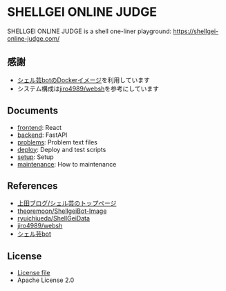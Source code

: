 # SHELLGEI ONLINE JUDGE
SHELLGEI ONLINE JUDGE is a shell one-liner playground: https://shellgei-online-judge.com/

## 感謝
- [シェル芸botのDockerイメージ](https://github.com/theoremoon/ShellgeiBot-Image)を利用しています
- システム構成は[jiro4989/websh](https://github.com/jiro4989/websh)を参考にしています

## Documents
- [frontend](./frontend/README.md): React
- [backend](./backend/README.md): FastAPI
- [problems](./problems/README.md): Problem text files
- [deploy](./deploy/README.md): Deploy and test scripts
- [setup](./docs/setup.md): Setup
- [maintenance](./docs/maintenance.md): How to maintenance

## References
- [上田ブログ/シェル芸のトップページ](https://b.ueda.tech/?page=01434)
- [theoremoon/ShellgeiBot-Image](https://github.com/theoremoon/ShellgeiBot-Image)
- [ryuichiueda/ShellGeiData](https://github.com/ryuichiueda/ShellGeiData)
- [jiro4989/websh](https://github.com/jiro4989/websh)
- [シェル芸bot](https://x.com/minyoruminyon)

## License
- [License file](./LICENSE)
- Apache License 2.0